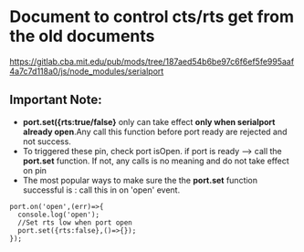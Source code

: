 # Document to control cts/rts get from the old documents

https://gitlab.cba.mit.edu/pub/mods/tree/187aed54b6be97c6f6ef5fe995aaf4a7c7d118a0/js/node_modules/serialport


## Important Note:

* **port.set({rts:true/false}** only can take effect **only when serialport already open**.Any call this function before port ready are rejected and not success.
* To triggered these pin, check port isOpen. if port is ready --> call the **port.set** function. If not, any calls is no meaning and do not take effect on pin
* The most popular ways to make sure the the **port.set** function successful is : call this in on 'open' event.
```
port.on('open',(err)=>{
  console.log('open');
  //Set rts low when port open
  port.set({rts:false},()=>{});
});

```


